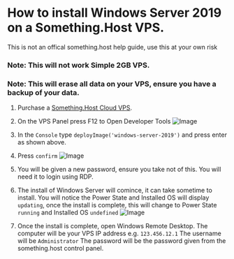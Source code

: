 # How to install Windows Server 2019 on a Something.Host VPS.

This is not an offical something.host help guide, use this at your own risk

### Note: This will not work Simple 2GB VPS.
### Note: This will erase all data on your VPS, ensure you have a backup of your data.

1. Purchase a [Something.Host Cloud VPS](https://www.zentool.xyz/hosting).
2. On the VPS Panel press F12 to Open Developer Tools
![Image](http://zentool.xyz/images/chrome_13NAG0x0Hk.png)
3. In the `Console` type `deployImage('windows-server-2019')` and press enter as shown above.

4. Press `confirm`
![Image](http://zentool.xyz/images/chrome_6izC7bqXLO.png)
5. You will be given a new password, ensure you take not of this. You will need it to login using RDP.
6. The install of Windows Server will comince, it can take sometime to install. You will notice the Power State and Installed OS will display `updating`, once the install is complete, this will change to Power State `running` and Installed OS `undefined` 
![Image](http://zentool.xyz/images/chrome_mbsqwNzwMd.png)
7. Once the install is complete, open Windows Remote Desktop. 
  The computer will be your VPS IP address e.g. `123.456.12.1`
  The username will be `Administrator`
  The password will be the password given from the something.host control panel.
